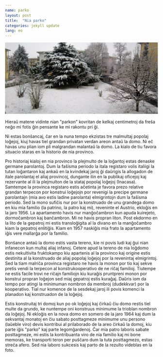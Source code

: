```yaml
---
name: parko
layout: post
title:  "Nia parko"
categories: jekyll update
lang: eo
---
```

![Bildo de la parko dum vintro](../../bildoj/vintra_parko.JPG)

Hieraŭ matene vidinte nian "parkon" kovritan de kelkaj centimetroj da freŝa neĝo mi fotis ĝin pensante ke mi rakontu pri ĝi.

Ni estas bonŝancaj, ĉar en la nuna tempo ekzistas tre malmultaj popolaj loĝejoj, kiuj havas tiel grandan privatan verdan areon antaŭ la domo. Ni eĉ havas unu plian iom pli malgrandan malantaŭ la domo. La kialo de tiu favora situacio staras en la historio de nia provinco. 

Pro historiaj kialoj en nia provinco la plejmulto de la loĝantoj estas denaske germane parolantoj. Dum la faŝisma periodo la itala registaro volis italiigi la tutan loĝantaron kaj ankaŭ en la kvindekaj jaroj ĝi  daŭrigis la allogadon de itale parolantaj el aliaj provincoj, dungante ilin en la publikaj oficejoj kaj rezervante al ili la plejmulton de la stataj popolaj loĝejoj (Inacasa). Samtempe la provinca registaro  estis aĉetinta je favora prezo relative grandan terpecon por konstrui loĝejojn por revenigi la precipe germane parolantajn (mia avo estis ladine parolanta) elmigrintojn dum la faŝisma periodo. Sed la mono sufiĉis nur por la konstruado de unu grandega domo en kiu mia familio (la patrino, la patro kaj mi), reveninte el Austrio, ekloĝis en la jaro 1956. La apartamento havis nur  manĝoĉambron kun apuda kuirejeto, dormoĉambron kaj banĉambron. Mi ne havis propran liton. Post ekdormo en la lito de la gepatroj mi estis transloĝigita al la divano en la manĝoĉambro kiam la gepatroj enlitiĝis. Kiam en 1957 naskiĝis mia frato la apartamento iĝis vere mallarĝa por la familio.

Bonŝance antaŭ la domo estis vasta tereno, kie ni povis ludi kaj ĝui nian infanecon kun multaj aliaj infanoj.  Cetere apud la tereno  de nia loĝdomo estis nekultivita fruktokampo kiu apartenis al la provinco kaj origine estis destinita al la konstruado de aliaj popolaj loĝejoj por la revenintaj elmigrintoj. Sed la tiam malriĉa provinca registaro ne havis la monon por tio kaj sekve pretis vendi la terpecon al konstrukooperativo de ne riĉaj familioj. Tiutempe ne estis facile trovi ne riĉajn familiojn kiu kuraĝis pruntpreni monon por konstrui propran loĝejon sed miaj gepatroj estis kuraĝaj. Daŭris iom da tempo por atingi la minimuman nombron da membroj (dudekkvar) por la kooperativo. Tial nur komence de la sesdekaj jaroj ili povis komenci la planadon kaj konstruadon de la loĝejoj.

Estis konstruitaj tri domoj kun po ok loĝejoj kaj ĉirkaŭ ĉiu domo restis tiel multe da grundo, ke nuntempe oni konstruus minimume la trioblan nombron da loĝejoj. Ni ekloĝis en la nova domo en somero de la jaro 1964 kaj dum la sekvantaj monatoj en ĉiu sabato posttagmeze minimume unu persono (laŭeble viro) devis kontribui al prilaborado de la areo ĉirkaŭ la domoj, kiu parte iĝis "parko" kaj parte legomĝardenoj. Ĉar mia patro laboris sabate posttagmeze, mi estis la kontribuanta viro de nia familio kaj mi bone memoras, ke transporti teron per puŝĉaro dum la tuta posttagmezo, estas streĉa afero. Sed nia laboro sukcesis kaj parto de la rezulto videblas en la foto. 